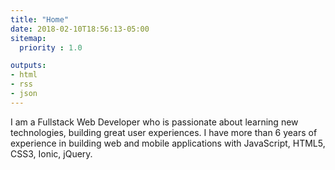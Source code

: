 ```yaml
---
title: "Home"
date: 2018-02-10T18:56:13-05:00
sitemap:
  priority : 1.0

outputs:
- html
- rss
- json
---
```

<p>I am a Fullstack Web Developer who is passionate about learning new technologies, building great user experiences. I have more than 6 years of experience in building web and mobile applications with JavaScript, HTML5, CSS3, Ionic, jQuery.</p>
